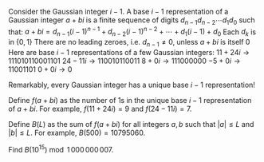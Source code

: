 Consider the Gaussian integer $i-1$. A base $i-1$ representation of a Gaussian integer $a+bi$ is a finite sequence of digits $d_{n - 1}d_{n - 2}\cdots d_1 d_0$ such that:
$a+bi = d_{n - 1}(i - 1)^{n - 1} + d_{n - 2}(i - 1)^{n - 2} + \cdots + d_1(i - 1) + d_0$
Each $d_k$ is in $\{0,1\}$
There are no leading zeroes, i.e. $d_{n-1} \ne 0$, unless $a+bi$ is itself $0$
Here are base $i-1$ representations of a few Gaussian integers:
$11+24i \to 111010110001101$
$24-11i \to 110010110011$
$8+0i \to 111000000$
$-5+0i \to 11001101$
$0+0i \to 0$

Remarkably, every Gaussian integer has a unique base $i-1$ representation!

Define $f(a + bi)$ as the number of $1$s in the unique base $i-1$ representation of $a + bi$. For example, $f(11+24i) = 9$ and $f(24-11i) = 7$.

Define $B(L)$ as the sum of $f(a + bi)$ for all integers $a, b$ such that $|a| \le L$ and $|b| \le L$. For example, $B(500) = 10795060$.

Find $B(10^{15}) \bmod 1\,000\,000\,007$.